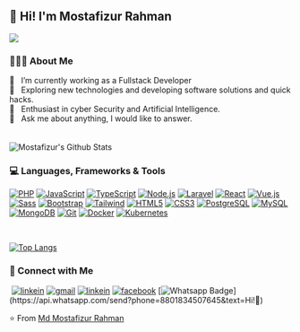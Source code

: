 ## :wave: Hi! I'm Mostafizur Rahman

![](https://komarev.com/ghpvc/?username=MdMostaFizurRahaman)

### 👨🏻‍💻 About Me

<div>🔭 &nbsp; I’m currently working as a Fullstack Developer</div>
<div>🤔 &nbsp; Exploring new technologies and developing software solutions and quick hacks.</div>
<div>🌱 &nbsp; Enthusiast in cyber Security and Artificial Intelligence.</div>
<div>💬 &nbsp; Ask me about anything, I would like to answer.</div>

</br>
</br>

<img align="center" src="https://github-readme-stats.vercel.app/api?username=MdMostaFizurRahaman&include_all_commits=true&count_private=true&show_icons=true&line_height=20&title_color=7A7ADB&icon_color=2234AE&text_color=D3D3D3&bg_color=0,000000,130F40" alt="Mostafizur's Github Stats">

<br>

### :computer: Languages, Frameworks & Tools

[![PHP](https://img.shields.io/badge/-PHP-black?style=flat&logo=PHP&link=https://github.com/MdMostaFizurRahaman)](https://github.com/MdMostaFizurRahaman) [![JavaScript](https://img.shields.io/badge/-JavaScript-black?style=flat&logo=javascript&link=https://github.com/MdMostaFizurRahaman)](https://github.com/MdMostaFizurRahaman) [![TypeScript](https://img.shields.io/badge/-TypeScript-black?style=flat&logo=typescript&link=https://github.com/MdMostaFizurRahaman)](https://github.com/MdMostaFizurRahaman)
[![Node.js](https://img.shields.io/badge/-Node.js-3C873A?style=flat&logo=Node.js&logoColor=white&link=https://github.com/MdMostaFizurRahaman)](https://github.com/MdMostaFizurRahaman) [![Laravel](https://img.shields.io/badge/-Laravel-black?style=flat&logo=Laravel&link=https://github.com/MdMostaFizurRahaman)](https://github.com/MdMostaFizurRahaman) [![React](https://img.shields.io/badge/-React.js-black?style=flat&logo=react&link=https://github.com/MdMostaFizurRahaman)](https://github.com/MdMostaFizurRahaman) [![Vue.js](https://img.shields.io/badge/-Vue.js-black?style=flat&logo=Vue.js&link=https://github.com/MdMostaFizurRahaman)](https://github.com/MdMostaFizurRahaman) [![Sass](https://img.shields.io/badge/-Sass-%23CC6699?style=flat&logo=sass&logoColor=white&link=https://github.com/MdMostaFizurRahaman)](https://github.com/MdMostaFizurRahaman) [![Bootstrap](https://img.shields.io/badge/-Bootstrap-563D7C?style=flat&logo=bootstrap&link=https://github.com/MdMostaFizurRahaman)](https://github.com/MdMostaFizurRahaman) [![Tailwind](https://img.shields.io/badge/-Tailwind-black?style=flat&logo=tailwindcss&link=https://github.com/MdMostaFizurRahaman)](https://github.com/MdMostaFizurRahaman) [![HTML5](https://img.shields.io/badge/-HTML5-E34F26?style=flat&logo=html5&logoColor=white&link=https://github.com/MdMostaFizurRahaman)](https://github.com/MdMostaFizurRahaman) [![CSS3](https://img.shields.io/badge/-CSS3-1572B6?style=flat&logo=css3&link=https://github.com/MdMostaFizurRahaman)](https://github.com/MdMostaFizurRahaman)
[![PostgreSQL](https://img.shields.io/badge/-PostgreSQL-336791?style=flat&logo=postgresql&logoColor=white&link=https://github.com/MdMostaFizurRahaman)](https://github.com/MdMostaFizurRahaman) [![MySQL](https://img.shields.io/badge/-MySQL-black?style=flat&logo=mysql&link=https://github.com/MdMostaFizurRahaman)](https://github.com/MdMostaFizurRahaman) [![MongoDB](https://img.shields.io/badge/-MongoDB-black?style=flat&logo=MongoDB&link=https://github.com/MdMostaFizurRahaman)](https://github.com/MdMostaFizurRahaman) [![Git](https://img.shields.io/badge/-Git-black?style=flat&logo=git&link=https://github.com/MdMostaFizurRahaman)](https://github.com/MdMostaFizurRahaman) [![Docker](https://img.shields.io/badge/-Docker-black?style=flat&logo=docker&link=https://github.com/MdMostaFizurRahaman)](https://github.com/MdMostaFizurRahaman) [![Kubernetes](https://img.shields.io/badge/-Kubernetes-white?style=flat&logo=kubernetes&link=https://github.com/MdMostaFizurRahaman)](https://github.com/MdMostaFizurRahaman)

</br>

[![Top Langs](https://github-readme-stats.vercel.app/api/top-langs/?username=MdMostaFizurRahaman&layout=compact&text_color=daf7dc&bg_color=151515)](https://github.com/MdMostaFizurRahaman/github-readme-stats)

### :handshake: Connect with Me

&nbsp;[![linkein](https://img.shields.io/badge/-Twitter-00acee?style=flat-square&logo=Twitter&logoColor=white&link=https://www.Twitter.com/in/luiz-carlos-abbott-galvão-neto-21a93b148/)](https://twitter.com/MdMosta49832065) [![gmail](https://img.shields.io/badge/-Gmail-c14438?style=flat-square&logo=Gmail&logoColor=white&link=mailto:luiz7401@gmail.com)](mailto:mostafizurhimself@gmail.com) [![linkein](https://img.shields.io/badge/-LinkedIn-blue?style=flat-square&logo=Linkedin&logoColor=white&link=https://www.linkedin.com/in/luiz-carlos-abbott-galvão-neto-21a93b148/)](https://www.linkedin.com/in/md-mostafizur-rahman-846823202/) [![facebook](https://img.shields.io/badge/-Facebook-1778F2?style=flat-square&logo=facebook&logoColor=white&link=https://www.facebook.com/in/luiz-carlos-abbott-galvão-neto-21a93b148/)](https://www.facebook.com/ahmed.shakil.75839) [![Whatsapp Badge](https://img.shields.io/badge/-Whatsapp-4CA143?style=flat-square&labelColor=4CA143&logo=whatsapp&logoColor=white&link=https://api.whatsapp.com/send?phone=8801834507645&text=Hi!)](https://api.whatsapp.com/send?phone=8801834507645&text=Hi!🖖)

:star: From [Md Mostafizur Rahman](https://github.com/MdMostaFizurRahaman)
